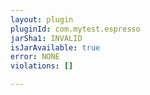 ```yaml
---
layout: plugin
pluginId: com.mytest.espresso
jarSha1: INVALID
isJarAvailable: true
error: NONE
violations: []

---
```

